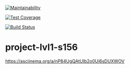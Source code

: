[![Maintainability](https://api.codeclimate.com/v1/badges/c0528b2c968f822b508f/maintainability)](https://codeclimate.com/github/gluck1986/project-lvl1-s156/maintainability)

[![Test Coverage](https://api.codeclimate.com/v1/badges/c0528b2c968f822b508f/test_coverage)](https://codeclimate.com/github/gluck1986/project-lvl1-s156/test_coverage)

[![Build Status](https://travis-ci.org/gluck1986/project-lvl1-s156.svg?branch=master)](https://travis-ci.org/gluck1986/project-lvl1-s156)

# project-lvl1-s156



https://asciinema.org/a/nP84UgQAtUIb2o0Ui6sDUXWOV

